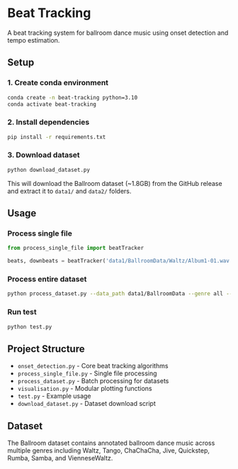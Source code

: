 # Beat Tracking

A beat tracking system for ballroom dance music using onset detection and tempo estimation.

## Setup

### 1. Create conda environment

```bash
conda create -n beat-tracking python=3.10
conda activate beat-tracking
```

### 2. Install dependencies

```bash
pip install -r requirements.txt
```

### 3. Download dataset

```bash
python download_dataset.py
```

This will download the Ballroom dataset (~1.8GB) from the GitHub release and extract it to `data1/` and `data2/` folders.

## Usage

### Process single file

```python
from process_single_file import beatTracker

beats, downbeats = beatTracker('data1/BallroomData/Waltz/Album1-01.wav')
```

### Process entire dataset

```bash
python process_dataset.py --data_path data1/BallroomData --genre all --save
```

### Run test

```bash
python test.py
```

## Project Structure

- `onset_detection.py` - Core beat tracking algorithms
- `process_single_file.py` - Single file processing
- `process_dataset.py` - Batch processing for datasets
- `visualisation.py` - Modular plotting functions
- `test.py` - Example usage
- `download_dataset.py` - Dataset download script

## Dataset

The Ballroom dataset contains annotated ballroom dance music across multiple genres including Waltz, Tango, ChaChaCha, Jive, Quickstep, Rumba, Samba, and VienneseWaltz.